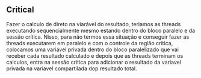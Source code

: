 ## Critical  
  
Fazer o calculo de direto na viarável do resultado, teriamos as threads executando sequencialmente mesmo estando dentro do bloco paralelo e da sessão crítica. Nisso, para não termos essa situação e conseguir fazer as threads executarem em paralelo e com o controle da região crítica, colocamos uma variável privada dentro do bloco paralelizado que vai receber cada resultado calculado e depois que as threads terminam os calculos, entra na sessão crítica para adicionar o resultado da variavel privada na variavel compartilada dop resultado total.
